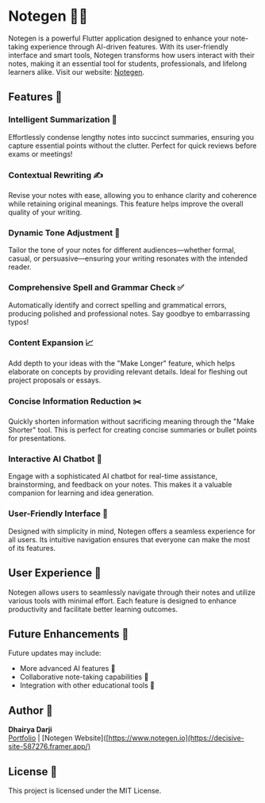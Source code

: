 # Notegen 📓✨

Notegen is a powerful Flutter application designed to enhance your note-taking experience through AI-driven features. With its user-friendly interface and smart tools, Notegen transforms how users interact with their notes, making it an essential tool for students, professionals, and lifelong learners alike. Visit our website: [Notegen](https://www.notegen.io).

## Features 🌟

### Intelligent Summarization 📝
Effortlessly condense lengthy notes into succinct summaries, ensuring you capture essential points without the clutter. Perfect for quick reviews before exams or meetings!

### Contextual Rewriting ✍️
Revise your notes with ease, allowing you to enhance clarity and coherence while retaining original meanings. This feature helps improve the overall quality of your writing.

### Dynamic Tone Adjustment 🎤
Tailor the tone of your notes for different audiences—whether formal, casual, or persuasive—ensuring your writing resonates with the intended reader.

### Comprehensive Spell and Grammar Check ✅
Automatically identify and correct spelling and grammatical errors, producing polished and professional notes. Say goodbye to embarrassing typos!

### Content Expansion 📈
Add depth to your ideas with the "Make Longer" feature, which helps elaborate on concepts by providing relevant details. Ideal for fleshing out project proposals or essays.

### Concise Information Reduction ✂️
Quickly shorten information without sacrificing meaning through the "Make Shorter" tool. This is perfect for creating concise summaries or bullet points for presentations.

### Interactive AI Chatbot 🤖
Engage with a sophisticated AI chatbot for real-time assistance, brainstorming, and feedback on your notes. This makes it a valuable companion for learning and idea generation.

### User-Friendly Interface 🎨
Designed with simplicity in mind, Notegen offers a seamless experience for all users. Its intuitive navigation ensures that everyone can make the most of its features.

## User Experience 🌈

Notegen allows users to seamlessly navigate through their notes and utilize various tools with minimal effort. Each feature is designed to enhance productivity and facilitate better learning outcomes.

## Future Enhancements 🚀

Future updates may include:
- More advanced AI features 🤯
- Collaborative note-taking capabilities 🤝
- Integration with other educational tools 🔗

## Author 👤

**Dhairya Darji**  
[Portfolio](https://dhairyadarji.web.app/) | [Notegen Website]([https://www.notegen.io](https://decisive-site-587276.framer.app/)

## License 📜

This project is licensed under the MIT License.
